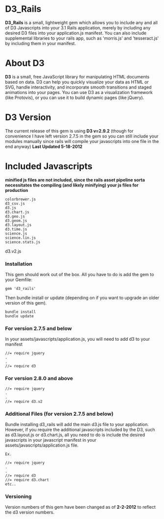 # D3_Rails

**D3_Rails** is a small, lightweight gem which allows you to include any 
and all of D3 Javascripts into your 3.1 Rails application, merely by 
including any desired D3 files into your application.js manifest. You can
also include supplemental libraries to your rails app, such as 'morris.js'
and 'tesseract.js' by including them in your manifest.

# About D3 

**D3** is a small, free JavaScript library for manipulating HTML documents
based on data. D3 can help you quickly visualize your data as HTML or SVG,
handle interactivity, and incorporate smooth transitions and staged animations
into your pages. You can use D3 as a visualization framework (like Protovis),
or you can use it to build dynamic pages (like jQuery).

# D3 Version

The current release of this gem is using **D3 v=2.9.2** (though for convenience I have left version 2.7.5 in the gem so you can still include your modules manually since rails will compile your javascripts into one file in the end anyway)
**Last Updated 5-18-2012**

# Included Javascripts
**minified js files are not included, since the rails asset pipeline sorta necessitates the compiling (and likely minifying) your js files for production**

	colorbrewer.js
	d3_csv.js
	d3.js
	d3.chart.js
	d3.geo.js
	d3.geom.js
	d3.layout.js
	d3.time.js
	science.js
	science.lin.js
	science.stats.js
  d3.v2.js

### Installation

This gem should work out of the box. All you have to do is add the gem to your Gemfile: 

	gem 'd3_rails'

Then bundle install or update (depending on if you want to upgrade an older version of this gem).
	
	bundle install
	bundle update

### For version 2.7.5 and below
In your assets/javascripts/application.js, you will need to add d3 to your manifest
	
	//= require jquery
	.
	.
	//= require d3 

### For version 2.8.0 and above
	//= require jquery
	.
	.
	//= require d3.v2

### Additional Files (for version 2.7.5 and below)

Bundle installing d3_rails will add the main d3.js file to your application. However, if you require the additional javascripts included by the D3, such as d3.layout.js or d3.chart.js, all you need to do is include the desired javascripts in your javascript manifest in your assets/javascripts/application.js file. 
	
	Ex. 
	
	//= require jquery
	.
	.
	//= require d3
	//= require d3.chart
	etc.. 
	
### Versioning

Version numbers of this gem have been changed as of **2-2-2012**  to reflect the d3 version numbers. 
